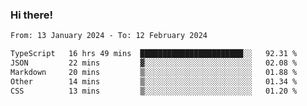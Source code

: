 ### Hi there!

<!--START_SECTION:waka-->

```txt
From: 13 January 2024 - To: 12 February 2024

TypeScript   16 hrs 49 mins  ███████████████████████░░   92.31 %
JSON         22 mins         ▓░░░░░░░░░░░░░░░░░░░░░░░░   02.08 %
Markdown     20 mins         ▒░░░░░░░░░░░░░░░░░░░░░░░░   01.88 %
Other        14 mins         ▒░░░░░░░░░░░░░░░░░░░░░░░░   01.34 %
CSS          13 mins         ▒░░░░░░░░░░░░░░░░░░░░░░░░   01.20 %
```

<!--END_SECTION:waka-->
